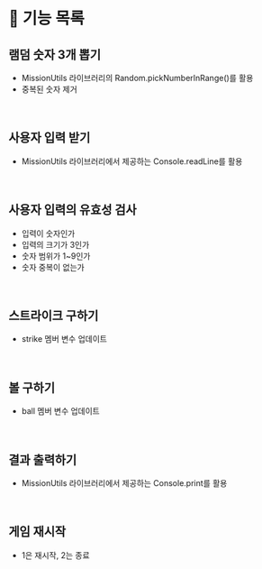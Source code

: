 # 🚀 기능 목록

## 램덤 숫자 3개 뽑기

- MissionUtils 라이브러리의 Random.pickNumberInRange()를 활용
- 중복된 숫자 제거

<br/>

## 사용자 입력 받기

- MissionUtils 라이브러리에서 제공하는 Console.readLine를 활용

<br/>

## 사용자 입력의 유효성 검사

- 입력이 숫자인가
- 입력의 크기가 3인가
- 숫자 범위가 1~9인가
- 숫자 중복이 없는가

<br/>

## 스트라이크 구하기

- strike 멤버 변수 업데이트

<br/>

## 볼 구하기

- ball 멤버 변수 업데이트

<br/>

## 결과 출력하기

- MissionUtils 라이브러리에서 제공하는 Console.print를 활용

<br/>

## 게임 재시작

- 1은 재시작, 2는 종료

<br/>
